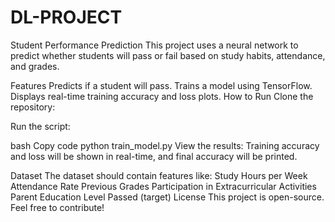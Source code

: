 # DL-PROJECT

Student Performance Prediction This project uses a neural network to predict whether students will pass or fail based on study habits, attendance, and grades.

Features Predicts if a student will pass. Trains a model using TensorFlow. Displays real-time training accuracy and loss plots. How to Run Clone the repository:

Run the script:

bash Copy code python train_model.py View the results: Training accuracy and loss will be shown in real-time, and final accuracy will be printed.

Dataset The dataset should contain features like: Study Hours per Week Attendance Rate Previous Grades Participation in Extracurricular Activities 
Parent Education Level Passed (target) License This project is open-source. Feel free to contribute!
